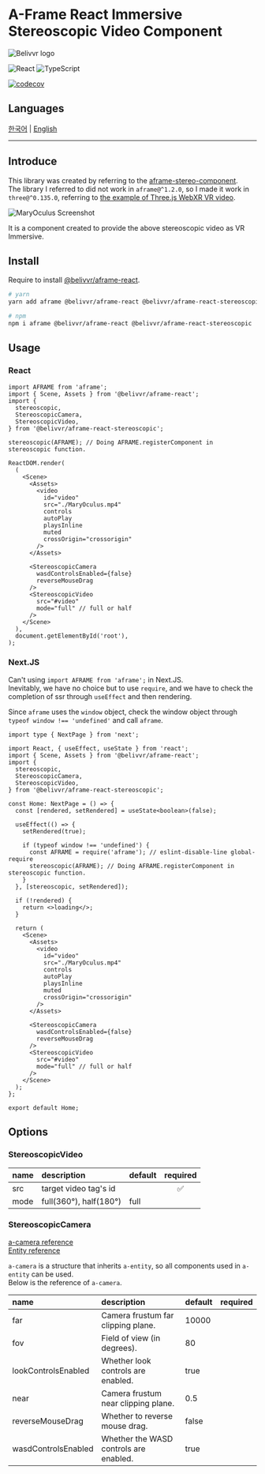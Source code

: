 # A-Frame React Immersive Stereoscopic Video Component

![Belivvr logo](https://avatars.githubusercontent.com/u/40684200?s=200&v=4)

![React](https://img.shields.io/badge/React-20232A?style=for-the-badge&logo=react&logoColor=61DAFB)
![TypeScript](https://img.shields.io/badge/TypeScript-007ACC?style=for-the-badge&logo=typescript&logoColor=white)

[![codecov](https://codecov.io/gh/belivvr/aframe-react-stereoscopic/branch/main/graph/badge.svg?token=MOHVGALD58)](https://codecov.io/gh/belivvr/aframe-react-stereoscopic)

## Languages

[한국어](./README/ko.md) | [English](./README/en.md)

---

## Introduce

This library was created by referring to the [aframe-stereo-component](https://github.com/oscarmarinmiro/aframe-stereo-component).  
The library I referred to did not work in `aframe@^1.2.0`, so I made it work in `three@^0.135.0`, referring to [the example of Three.js WebXR VR video](https://github.com/mrdoob/three.js/blob/r135/examples/webxr_vr_video.html).  

![MaryOculus Screenshot](https://user-images.githubusercontent.com/41536271/146868338-f5c42aae-9fde-46b4-b80c-229f3cd4317a.png)

It is a component created to provide the above stereoscopic video as VR Immersive.

## Install

Require to install [@belivvr/aframe-react](https://github.com/belivvr/aframe-react).

```sh
# yarn
yarn add aframe @belivvr/aframe-react @belivvr/aframe-react-stereoscopic

# npm
npm i aframe @belivvr/aframe-react @belivvr/aframe-react-stereoscopic
```

## Usage

### React

```tsx
import AFRAME from 'aframe';
import { Scene, Assets } from '@belivvr/aframe-react';
import {
  stereoscopic,
  StereoscopicCamera,
  StereoscopicVideo,
} from '@belivvr/aframe-react-stereoscopic';

stereoscopic(AFRAME); // Doing AFRAME.registerComponent in stereoscopic function.

ReactDOM.render(
  (
    <Scene>
      <Assets>
        <video
          id="video"
          src="./MaryOculus.mp4"
          controls
          autoPlay
          playsInline
          muted
          crossOrigin="crossorigin"
        />
      </Assets>

      <StereoscopicCamera
        wasdControlsEnabled={false}
        reverseMouseDrag
      />
      <StereoscopicVideo
        src="#video"
        mode="full" // full or half
      />
    </Scene>
  ),
  document.getElementById('root'),
);
```

### Next.JS

Can't using `import AFRAME from 'aframe';` in Next.JS.  
Inevitably, we have no choice but to use `require`, and we have to check the completion of ssr through `useEffect` and then rendering.  

Since `aframe` uses the `window` object, check the window object through `typeof window !== 'undefined'` and call `aframe`.

```tsx
import type { NextPage } from 'next';

import React, { useEffect, useState } from 'react';
import { Scene, Assets } from '@belivvr/aframe-react';
import {
  stereoscopic,
  StereoscopicCamera,
  StereoscopicVideo,
} from '@belivvr/aframe-react-stereoscopic';

const Home: NextPage = () => {
  const [rendered, setRendered] = useState<boolean>(false);

  useEffect(() => {
    setRendered(true);

    if (typeof window !== 'undefined') {
      const AFRAME = require('aframe'); // eslint-disable-line global-require
      stereoscopic(AFRAME); // Doing AFRAME.registerComponent in stereoscopic function.
    }
  }, [stereoscopic, setRendered]);

  if (!rendered) {
    return <>loading</>;
  }

  return (
    <Scene>
      <Assets>
        <video
          id="video"
          src="./MaryOculus.mp4"
          controls
          autoPlay
          playsInline
          muted
          crossOrigin="crossorigin"
        />
      </Assets>

      <StereoscopicCamera
        wasdControlsEnabled={false}
        reverseMouseDrag
      />
      <StereoscopicVideo
        src="#video"
        mode="full" // full or half
      />
    </Scene>
  );
};

export default Home;
```

## Options

### StereoscopicVideo

|name|description|default|required|
|:-|:-|:-|:-:|
|src|target video tag's id||✅|
|mode|full(360°), half(180°)|full||

### StereoscopicCamera

[a-camera reference](https://aframe.io/docs/1.2.0/primitives/a-camera.html)  
[Entity reference](https://aframe.io/docs/1.2.0/core/entity.html)  

`a-camera` is a structure that inherits `a-entity`, so all components used in `a-entity` can be used.  
Below is the reference of `a-camera`.

|name|description|default|required|
|:-|:-|:-|:-:|
|far|Camera frustum far clipping plane.|10000||
|fov|Field of view (in degrees).|	80||
|lookControlsEnabled|Whether look controls are enabled.|true||
|near|Camera frustum near clipping plane.|0.5||
|reverseMouseDrag|Whether to reverse mouse drag.|false||
|wasdControlsEnabled|Whether the WASD controls are enabled.|true||
